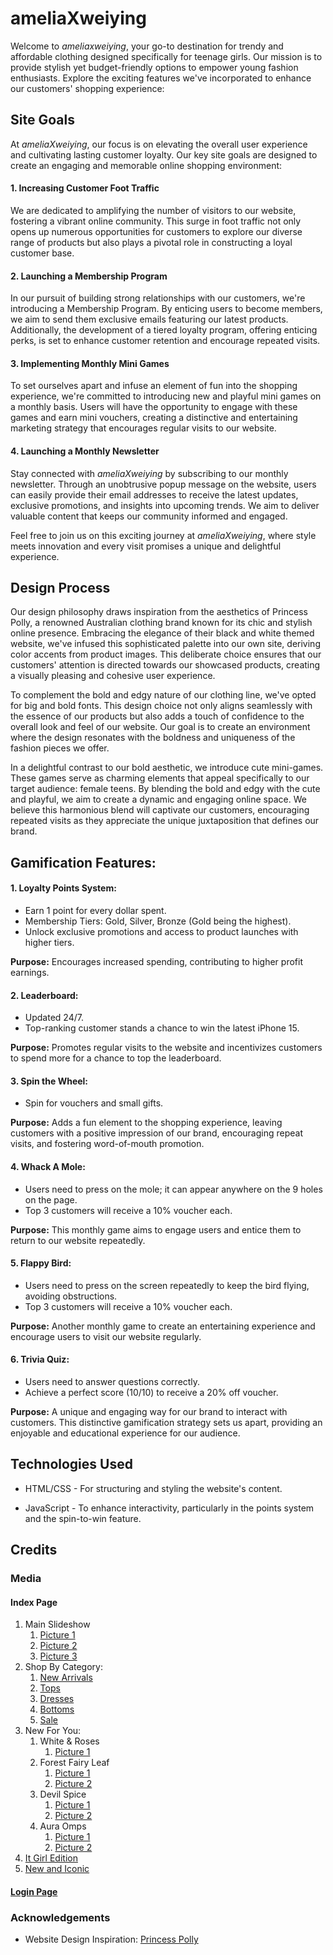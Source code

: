 # ameliaXweiying 

Welcome to *ameliaxweiying*, your go-to destination for trendy and affordable clothing designed specifically for teenage girls. Our mission is to provide stylish yet budget-friendly options to empower young fashion enthusiasts. Explore the exciting features we've incorporated to enhance our customers' shopping experience:

## Site Goals
At *ameliaXweiying*, our focus is on elevating the overall user experience and cultivating lasting customer loyalty. Our key site goals are designed to create an engaging and memorable online shopping environment:
#### 1. Increasing Customer Foot Traffic
We are dedicated to amplifying the number of visitors to our website, fostering a vibrant online community. This surge in foot traffic not only opens up numerous opportunities for customers to explore our diverse range of products but also plays a pivotal role in constructing a loyal customer base.

#### 2. Launching a Membership Program
In our pursuit of building strong relationships with our customers, we're introducing a Membership Program. By enticing users to become members, we aim to send them exclusive emails featuring our latest products. Additionally, the development of a tiered loyalty program, offering enticing perks, is set to enhance customer retention and encourage repeated visits.

#### 3. Implementing Monthly Mini Games
To set ourselves apart and infuse an element of fun into the shopping experience, we're committed to introducing new and playful mini games on a monthly basis. Users will have the opportunity to engage with these games and earn mini vouchers, creating a distinctive and entertaining marketing strategy that encourages regular visits to our website.

#### 4. Launching a Monthly Newsletter
Stay connected with *ameliaXweiying* by subscribing to our monthly newsletter. Through an unobtrusive popup message on the website, users can easily provide their email addresses to receive the latest updates, exclusive promotions, and insights into upcoming trends. We aim to deliver valuable content that keeps our community informed and engaged.

Feel free to join us on this exciting journey at *ameliaXweiying*, where style meets innovation and every visit promises a unique and delightful experience.

## Design Process

Our design philosophy draws inspiration from the aesthetics of Princess Polly, a renowned Australian clothing brand known for its chic and stylish online presence. Embracing the elegance of their black and white themed website, we've infused this sophisticated palette into our own site, deriving color accents from product images. This deliberate choice ensures that our customers' attention is directed towards our showcased products, creating a visually pleasing and cohesive user experience.

To complement the bold and edgy nature of our clothing line, we've opted for big and bold fonts. This design choice not only aligns seamlessly with the essence of our products but also adds a touch of confidence to the overall look and feel of our website. Our goal is to create an environment where the design resonates with the boldness and uniqueness of the fashion pieces we offer.

In a delightful contrast to our bold aesthetic, we introduce cute mini-games. These games serve as charming elements that appeal specifically to our target audience: female teens. By blending the bold and edgy with the cute and playful, we aim to create a dynamic and engaging online space. We believe this harmonious blend will captivate our customers, encouraging repeated visits as they appreciate the unique juxtaposition that defines our brand.

## Gamification Features:

#### 1. Loyalty Points System:
   - Earn 1 point for every dollar spent.
   - Membership Tiers: Gold, Silver, Bronze (Gold being the highest).
   - Unlock exclusive promotions and access to product launches with higher tiers.

   **Purpose:** Encourages increased spending, contributing to higher profit earnings.

#### 2. Leaderboard:
   - Updated 24/7.
   - Top-ranking customer stands a chance to win the latest iPhone 15.

   **Purpose:** Promotes regular visits to the website and incentivizes customers to spend more for a chance to top the leaderboard.

#### 3. Spin the Wheel:
   - Spin for vouchers and small gifts.

   **Purpose:** Adds a fun element to the shopping experience, leaving customers with a positive impression of our brand, encouraging repeat visits, and fostering word-of-mouth promotion.

#### 4. Whack A Mole:
   - Users need to press on the mole; it can appear anywhere on the 9 holes on the page.
   - Top 3 customers will receive a 10% voucher each.

   **Purpose:** This monthly game aims to engage users and entice them to return to our website repeatedly.

#### 5. Flappy Bird:
   - Users need to press on the screen repeatedly to keep the bird flying, avoiding obstructions.
   - Top 3 customers will receive a 10% voucher each.

   **Purpose:** Another monthly game to create an entertaining experience and encourage users to visit our website regularly.

#### 6. Trivia Quiz:
   - Users need to answer questions correctly.
   - Achieve a perfect score (10/10) to receive a 20% off voucher.

   **Purpose:** A unique and engaging way for our brand to interact with customers. This distinctive gamification strategy sets us apart, providing an enjoyable and educational experience for our audience.


## Technologies Used
   - HTML/CSS - For structuring and styling the website's content.
   
   - JavaScript - To enhance interactivity, particularly in the points system and the spin-to-win feature.
   
## Credits

### Media
#### Index Page
1. Main Slideshow
   1. [Picture 1](https://i.pinimg.com/originals/81/0b/34/810b341e84452dc253755852215e3791.jpg)
   2. [Picture 2](https://i.pinimg.com/564x/3a/ff/ce/3affce889153319f735f04bdcebcb5fd.jpg)
   3. [Picture 3](https://image.hago.kr/mall/editor/event/1646/pc_01_01.jpg)
2. Shop By Category:
    1. [New Arrivals](https://i.pinimg.com/originals/5c/a5/52/5ca552f67635de872c72aa1d1abc51de.jpg)
    2. [Tops](https://fenityfashion.com/es/products/lola-top)
    3. [Dresses](https://i.pinimg.com/564x/1a/e6/53/1ae65355b37869939a6473b2f46ba205.jpg)
    4. [Bottoms](https://i.pinimg.com/564x/e9/11/11/e91111088b6ab16bc78de3fe08739267.jpg)
    5. [Sale](https://i.pinimg.com/564x/14/42/b2/1442b26839ef9fd8cfd912b58b9728cf.jpg)
3. New For You:
   1. White & Roses
      1. [Picture 1](https://us.princesspolly.com/cdn/shop/files/1-modelinfo-nat-us2_3c404882-787d-4597-a00a-2d88a7751baf.jpg?v=1695878351&width=1800)
   2. Forest Fairy Leaf
      1. [Picture 1](https://us.princesspolly.com/cdn/shop/files/1-modelinfo-kauri-us2_2f4c0572-2b4e-462e-89a9-a530b489e7f8.jpg?v=1698721202&width=1800)
      2. [Picture 2](https://us.princesspolly.com/cdn/shop/files/3-modelinfo-kauri-us2_a1c77d51-fe98-4a91-9e84-9930b66a7212.jpg?v=1698721201&width=1800)
   3. Devil Spice
      1. [Picture 1](https://us.princesspolly.com/cdn/shop/files/0-modelinfo-nat-us.2jpg_bf37d9b9-5e1a-45b3-816e-93db5a74dfc9.jpg?v=1697765968&width=1800)
      2. [Picture 2](https://us.princesspolly.com/cdn/shop/files/4-modelinfo-nat-us2_4bab7e2e-daea-43fe-af03-db52740c341e.jpg?v=1697765967&width=1800)
   4. Aura Omps
      1. [Picture 1](https://www.princesspolly.com.au/cdn/shop/products/1-modelinfo-Lily-us4_ec7713cd-3f80-45d0-9b64-3df82c774448.jpg?v=1706158503&width=654)
      2. [Picture 2](https://us.princesspolly.com/cdn/shop/files/4-modelinfo-nat-us2_4bab7e2e-daea-43fe-af03-db52740c341e.jpg?v=1697765967&width=1800)
5. [It Girl Edition](https://i.pinimg.com/564x/ea/cf/69/eacf691617cfdfc9254f64db52c131d5.jpg)
6. [New and Iconic](https://i.pinimg.com/564x/d6/83/54/d68354573416cbb7da333691b6275d90.jpg)
#### [Login Page](https://i.pinimg.com/564x/22/0a/74/220a74c6f58c555d3341efed2b15dd47.jpg)

### Acknowledgements

- Website Design Inspiration: [Princess Polly](https://us.princesspolly.com/)


